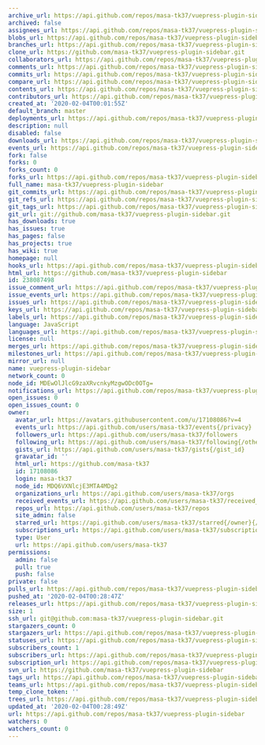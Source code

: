 ```yaml
---
archive_url: https://api.github.com/repos/masa-tk37/vuepress-plugin-sidebar/{archive_format}{/ref}
archived: false
assignees_url: https://api.github.com/repos/masa-tk37/vuepress-plugin-sidebar/assignees{/user}
blobs_url: https://api.github.com/repos/masa-tk37/vuepress-plugin-sidebar/git/blobs{/sha}
branches_url: https://api.github.com/repos/masa-tk37/vuepress-plugin-sidebar/branches{/branch}
clone_url: https://github.com/masa-tk37/vuepress-plugin-sidebar.git
collaborators_url: https://api.github.com/repos/masa-tk37/vuepress-plugin-sidebar/collaborators{/collaborator}
comments_url: https://api.github.com/repos/masa-tk37/vuepress-plugin-sidebar/comments{/number}
commits_url: https://api.github.com/repos/masa-tk37/vuepress-plugin-sidebar/commits{/sha}
compare_url: https://api.github.com/repos/masa-tk37/vuepress-plugin-sidebar/compare/{base}...{head}
contents_url: https://api.github.com/repos/masa-tk37/vuepress-plugin-sidebar/contents/{+path}
contributors_url: https://api.github.com/repos/masa-tk37/vuepress-plugin-sidebar/contributors
created_at: '2020-02-04T00:01:55Z'
default_branch: master
deployments_url: https://api.github.com/repos/masa-tk37/vuepress-plugin-sidebar/deployments
description: null
disabled: false
downloads_url: https://api.github.com/repos/masa-tk37/vuepress-plugin-sidebar/downloads
events_url: https://api.github.com/repos/masa-tk37/vuepress-plugin-sidebar/events
fork: false
forks: 0
forks_count: 0
forks_url: https://api.github.com/repos/masa-tk37/vuepress-plugin-sidebar/forks
full_name: masa-tk37/vuepress-plugin-sidebar
git_commits_url: https://api.github.com/repos/masa-tk37/vuepress-plugin-sidebar/git/commits{/sha}
git_refs_url: https://api.github.com/repos/masa-tk37/vuepress-plugin-sidebar/git/refs{/sha}
git_tags_url: https://api.github.com/repos/masa-tk37/vuepress-plugin-sidebar/git/tags{/sha}
git_url: git://github.com/masa-tk37/vuepress-plugin-sidebar.git
has_downloads: true
has_issues: true
has_pages: false
has_projects: true
has_wiki: true
homepage: null
hooks_url: https://api.github.com/repos/masa-tk37/vuepress-plugin-sidebar/hooks
html_url: https://github.com/masa-tk37/vuepress-plugin-sidebar
id: 238087498
issue_comment_url: https://api.github.com/repos/masa-tk37/vuepress-plugin-sidebar/issues/comments{/number}
issue_events_url: https://api.github.com/repos/masa-tk37/vuepress-plugin-sidebar/issues/events{/number}
issues_url: https://api.github.com/repos/masa-tk37/vuepress-plugin-sidebar/issues{/number}
keys_url: https://api.github.com/repos/masa-tk37/vuepress-plugin-sidebar/keys{/key_id}
labels_url: https://api.github.com/repos/masa-tk37/vuepress-plugin-sidebar/labels{/name}
language: JavaScript
languages_url: https://api.github.com/repos/masa-tk37/vuepress-plugin-sidebar/languages
license: null
merges_url: https://api.github.com/repos/masa-tk37/vuepress-plugin-sidebar/merges
milestones_url: https://api.github.com/repos/masa-tk37/vuepress-plugin-sidebar/milestones{/number}
mirror_url: null
name: vuepress-plugin-sidebar
network_count: 0
node_id: MDEwOlJlcG9zaXRvcnkyMzgwODc0OTg=
notifications_url: https://api.github.com/repos/masa-tk37/vuepress-plugin-sidebar/notifications{?since,all,participating}
open_issues: 0
open_issues_count: 0
owner:
  avatar_url: https://avatars.githubusercontent.com/u/17108086?v=4
  events_url: https://api.github.com/users/masa-tk37/events{/privacy}
  followers_url: https://api.github.com/users/masa-tk37/followers
  following_url: https://api.github.com/users/masa-tk37/following{/other_user}
  gists_url: https://api.github.com/users/masa-tk37/gists{/gist_id}
  gravatar_id: ''
  html_url: https://github.com/masa-tk37
  id: 17108086
  login: masa-tk37
  node_id: MDQ6VXNlcjE3MTA4MDg2
  organizations_url: https://api.github.com/users/masa-tk37/orgs
  received_events_url: https://api.github.com/users/masa-tk37/received_events
  repos_url: https://api.github.com/users/masa-tk37/repos
  site_admin: false
  starred_url: https://api.github.com/users/masa-tk37/starred{/owner}{/repo}
  subscriptions_url: https://api.github.com/users/masa-tk37/subscriptions
  type: User
  url: https://api.github.com/users/masa-tk37
permissions:
  admin: false
  pull: true
  push: false
private: false
pulls_url: https://api.github.com/repos/masa-tk37/vuepress-plugin-sidebar/pulls{/number}
pushed_at: '2020-02-04T00:28:47Z'
releases_url: https://api.github.com/repos/masa-tk37/vuepress-plugin-sidebar/releases{/id}
size: 1
ssh_url: git@github.com:masa-tk37/vuepress-plugin-sidebar.git
stargazers_count: 0
stargazers_url: https://api.github.com/repos/masa-tk37/vuepress-plugin-sidebar/stargazers
statuses_url: https://api.github.com/repos/masa-tk37/vuepress-plugin-sidebar/statuses/{sha}
subscribers_count: 1
subscribers_url: https://api.github.com/repos/masa-tk37/vuepress-plugin-sidebar/subscribers
subscription_url: https://api.github.com/repos/masa-tk37/vuepress-plugin-sidebar/subscription
svn_url: https://github.com/masa-tk37/vuepress-plugin-sidebar
tags_url: https://api.github.com/repos/masa-tk37/vuepress-plugin-sidebar/tags
teams_url: https://api.github.com/repos/masa-tk37/vuepress-plugin-sidebar/teams
temp_clone_token: ''
trees_url: https://api.github.com/repos/masa-tk37/vuepress-plugin-sidebar/git/trees{/sha}
updated_at: '2020-02-04T00:28:49Z'
url: https://api.github.com/repos/masa-tk37/vuepress-plugin-sidebar
watchers: 0
watchers_count: 0
---
```


